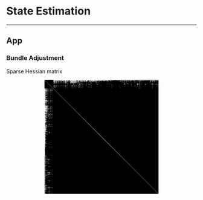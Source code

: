 # State Estimation

---

## App

### Bundle Adjustment

Sparse Hessian matrix

<p align="center">
  <img src="docs/img/mat_H.png" style="width:60%"/>
</p>
